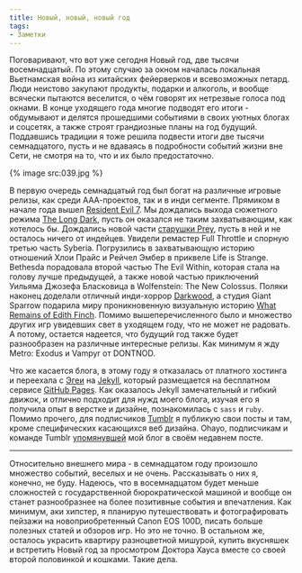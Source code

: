 ```yaml
---
title: Новый, новый, новый год
tags:
- Заметки
---
```


Поговаривают, что вот уже сегодня Новый год, две тысячи восемнадцатый. По этому случаю за окном началась локальная Вьетнамская война из китайских фейерверков и всевозможных петард. Люди неистово закупают продукты, подарки и алкоголь, и вообще всячески пытаются веселится, о чём говорят их нетрезвые голоса под окнами. В конце уходящего года многие подводят его итоги - обдумывают и делятся прошедшими событиями в своих уютных блогах и соцсетях, а также строят грандиозные планы на год будущий. Поддавшись традиции я тоже решила подвести итоги две тысячи семнадцатого, пусть и не вдаваясь в подробности событий жизни вне Сети, не смотря на то, что и их было предостаточно.

{% image src:039.jpg %}

В первую очередь семнадцатый год был богат на различные игровые релизы, как среди ААА-проектов, так и в инди сегменте. Прямиком в начале года вышел [Resident Evil 7][1]. Мы дождались выхода сюжетного режима [The Long Dark][2], пусть он оказался не таким захватывающим, как хотелось бы. Дождались новой части [старушки Prey][3], пусть в ней и не осталось ничего от индейцев. Увидели ремастер Full Throttle и спорную третью часть Syberia. Погрузились в захватывающую историю отношений Хлои Прайс и Рейчел Эмбер в приквеле Life is Strange. Bethesda порадовала второй частью The Evil Within, которая стала на голову лучше предыдущей, а также новой частью приключений Уильяма Джозефа Бласковица в Wolfenstein: The New Colossus. Поляки наконец доделали отличный инди-хоррор [Darkwood][4], а студия Giant Sparrow подарила миру проникновенную визуальную историю [What Remains of Edith Finch][5]. Помимо вышеперечисленного было и множество других игр увидевших свет в уходящем году, что не может не радовать. А потому, остается надеется, что будущий год также будет разнообразен на различные интересные релизы. Как минимум я жду Metro: Exodus и Vampyr от DONTNOD.

Что же касается блога, в этому году я отказалась от платного хостинга и переехала с [Эгеи][6] на [Jekyll][7], который размещается на бесплатном сервисе [GitHub Pages][8]. Как оказалось Jekyll замечательный и гибкий движок, и отлично подходит для нужд моего блога, изучая его я получила опыт в верстке и дизайне, познакомилась с `sass` и `ruby`. Помимо прочего, для подписчиков [Tumblr][9] я публикую свои посты и там, кроме специфических касающихся веб дизайна. Ohayo, подписчикам и команде Tumblr [упомянувшей][10] мой блог в своём недавнем посте.

---

Относительно внешнего мира - в семнадцатом году произошло множество событий, веселых и не очень. Рассказывать о них я, конечно, не буду. Надеюсь, что в восемнадцатом будет меньше сложностей с государственной бюрократической машиной и вообще он станет разнообразнее на более позитивные события и впечатления. Как минимум, аки хипстер, я планирую путешествовать и фотографировать пейзажи на новоприобретенный Canon EOS 100D, писать больше полезных статей и обзоров игр. Но это не точно. В остальном же, осталось украсить квартиру разноцветной мишурой, купить вкусняшек и встретить Новый год за просмотром Доктора Хауса вместе со своей второй половинкой и кошками. Такие дела.

[1]:	/blog/resident-evil-7/
[2]:	/blog/the-long-dark-wintermute/
[3]:	/blog/retrospektiva-prey/
[4]:	/blog/darkwood/
[5]:	/blog/what-remains-of-edith-finch/
[6]:	/blog/egeya/
[7]:	/blog/ujutnyj-jekyll/
[8]:	https://pages.github.com/
[9]:	https://sasha-travkina.tumblr.com/
[10]:	https://komanda.tumblr.com/post/168430394913/игры-игры-и-еще-раз-игры-в-блоге